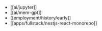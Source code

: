 - [[ai/jupyter]]
- [[ai/mem-gpt]]
- [[employment/history/early]]
- [[apps/fullstack/nestjs-react-monorepo]]
